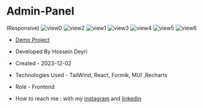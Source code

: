 # Admin-Panel
(Responsive)
![view0](https://github.com/hossein-deyri/Admin-Panel/assets/136192436/83929a52-bac4-46a6-a043-3b3c84372179)
![view2](https://github.com/hossein-deyri/Admin-Panel/assets/136192436/b41e4ec8-e47c-40af-8644-6c6e4737c3df)
![view1](https://github.com/hossein-deyri/Admin-Panel/assets/136192436/a8b3b211-4e1a-4609-bbf0-efc9d9b1c5b1)
![view3](https://github.com/hossein-deyri/Admin-Panel/assets/136192436/4def81a6-4e2f-4226-b366-8fd242c5d542)
![view4](https://github.com/hossein-deyri/Admin-Panel/assets/136192436/faf5c7e8-72c1-4761-9644-3717c7655b3d)
![view5](https://github.com/hossein-deyri/Admin-Panel/assets/136192436/d3192ae7-bcf8-40e7-8e52-538b0d936d71)
![view6](https://github.com/hossein-deyri/Admin-Panel/assets/136192436/397b32e9-9abb-4e7b-aae2-b4e6d221a7bf)

- [Demo Project](https://admin-panel-tl9z.vercel.app/)

- Developed By Hossein Deyri

- Created - 2023-12-02

- Technologies Used - TailWind, React, Formik, MUI ,Recharts

- Role - Frontend

- How to reach me : with my [instagram](https://www.instagram.com/hossein.deyri_web) and [linkedin](https://www.linkedin.com/in/hossein-deyri)
